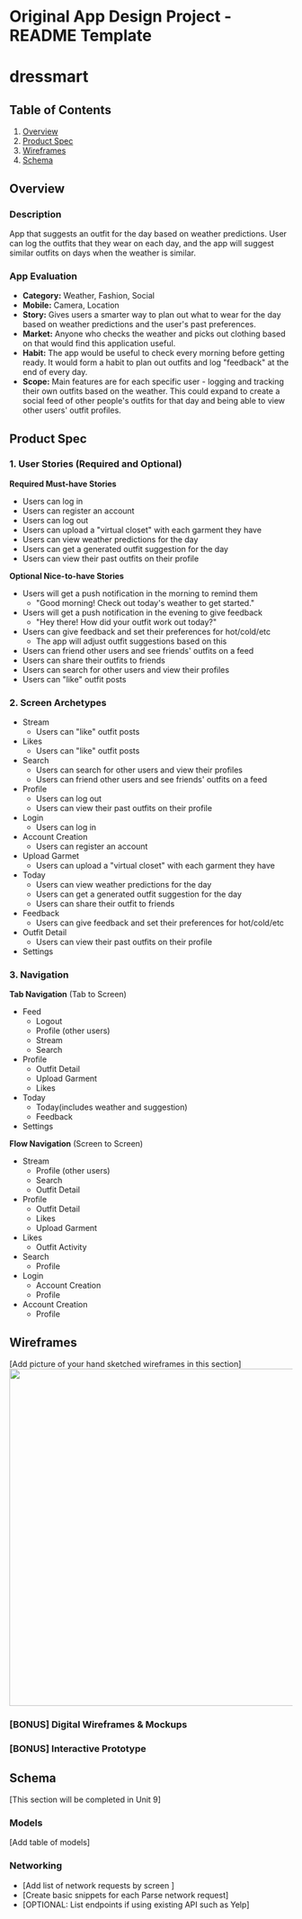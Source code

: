Original App Design Project - README Template
===

# dressmart

## Table of Contents
1. [Overview](#Overview)
1. [Product Spec](#Product-Spec)
1. [Wireframes](#Wireframes)
2. [Schema](#Schema)

## Overview
### Description
App that suggests an outfit for the day based on weather predictions. User can log the outfits that they wear on each day, and the app will suggest similar outfits on days when the weather is similar. 

### App Evaluation
- **Category:** Weather, Fashion, Social
- **Mobile:** Camera, Location
- **Story:** Gives users a smarter way to plan out what to wear for the day based on weather predictions and the user's past preferences.
- **Market:** Anyone who checks the weather and picks out clothing based on that would find this application useful.
- **Habit:** The app would be useful to check every morning before getting ready. It would form a habit to plan out outfits and log "feedback" at the end of every day. 
- **Scope:** Main features are for each specific user - logging and tracking their own outfits based on the weather. This could expand to create a social feed of other people's outfits for that day and being able to view other users' outfit profiles.

## Product Spec

### 1. User Stories (Required and Optional)

**Required Must-have Stories**
* Users can log in
* Users can register an account
* Users can log out
* Users can upload a "virtual closet" with each garment they have
* Users can view weather predictions for the day
* Users can get a generated outfit suggestion for the day
* Users can view their past outfits on their profile


**Optional Nice-to-have Stories**

* Users will get a push notification in the morning to remind them
    * "Good morning! Check out today's weather to get started."
* Users will get a push notification in the evening to give feedback
    * "Hey there! How did your outfit work out today?"
* Users can give feedback and set their preferences for hot/cold/etc
    * The app will adjust outfit suggestions based on this
* Users can friend other users and see friends' outfits on a feed
* Users can share their outfits to friends
* Users can search for other users and view their profiles
* Users can "like" outfit posts

### 2. Screen Archetypes

* Stream
    * Users can "like" outfit posts
* Likes
    * Users can "like" outfit posts
* Search
    * Users can search for other users and view their profiles
    * Users can friend other users and see friends' outfits on a feed
* Profile
    * Users can log out
    * Users can view their past outfits on their profile
* Login
    * Users can log in
* Account Creation
    * Users can register an account
* Upload Garmet
    * Users can upload a "virtual closet" with each garment they have
* Today
    * Users can view weather predictions for the day
    * Users can get a generated outfit suggestion for the day
    * Users can share their outfit to friends
* Feedback
    * Users can give feedback and set their preferences for hot/cold/etc
* Outfit Detail
    * Users can view their past outfits on their profile
* Settings

### 3. Navigation

**Tab Navigation** (Tab to Screen)

* Feed
    * Logout
    * Profile (other users)
    * Stream
    * Search
* Profile
    * Outfit Detail
    * Upload Garment
    * Likes
* Today
    * Today(includes weather and suggestion)
    * Feedback
* Settings


**Flow Navigation** (Screen to Screen)

* Stream
   * Profile (other users)
   * Search
   * Outfit Detail
* Profile
   * Outfit Detail
   * Likes
   * Upload Garment
* Likes
    * Outfit Activity
* Search
    * Profile
* Login
    * Account Creation
    * Profile
* Account Creation
    * Profile

## Wireframes
[Add picture of your hand sketched wireframes in this section]
<img src="[PROFILE.pdf](https://github.com/niyatiprabhu/Dressmart/files/8903003/PROFILE.pdf)" width=600>

### [BONUS] Digital Wireframes & Mockups

### [BONUS] Interactive Prototype

## Schema 
[This section will be completed in Unit 9]
### Models
[Add table of models]
### Networking
- [Add list of network requests by screen ]
- [Create basic snippets for each Parse network request]
- [OPTIONAL: List endpoints if using existing API such as Yelp]
